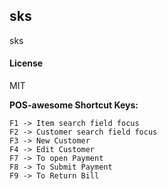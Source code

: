 ## sks

sks

#### License

MIT

<b>POS-awesome Shortcut Keys:</b>


    F1 -> Item search field focus
    F2 -> Customer search field focus
    F3 -> New Customer
    F4 -> Edit Customer
    F7 -> To open Payment
    F8 -> To Submit Payment
    F9 -> To Return Bill

